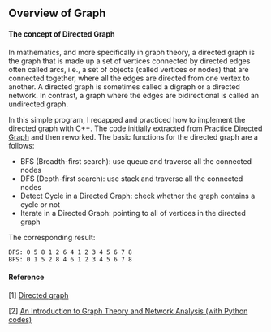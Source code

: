 ## Overview of Graph ##

#### The concept of Directed Graph ####
In mathematics, and more specifically in graph theory, a directed graph is the graph that is made up a set of vertices connected by directed edges often called arcs, i.e., a set of objects (called vertices or nodes) that are connected together, where all the edges are directed from one vertex to another. A directed graph is sometimes called a digraph or a directed network. In contrast, a graph where the edges are bidirectional is called an undirected graph.

In this simple program, I recapped and practiced how to implement the directed graph with C++. The code initially extracted from [Practice Directed Graph][directedgraph] and then reworked. The basic functions for the directed graph are a follows:
- BFS (Breadth-first search): use queue and traverse all the connected nodes
- DFS (Depth-first search): use stack and traverse all the connected nodes
- Detect Cycle in a Directed Graph: check whether the graph contains a cycle or not
- Iterate in a Directed Graph:  pointing to all of vertices in the directed graph

The corresponding result:
<div class="language-shell highlighter-rouge"><pre class="highlight"><code class="hljs ruby"><span class="nb">DFS: 0 5 8 1 2 6 4 1 2 3 4 5 6 7 8
BFS: 0 1 5 2 8 4 6 1 2 3 4 5 6 7 8 </span></code></pre></div>

#### Reference ####
[1] [Directed graph](https://en.wikipedia.org/wiki/Directed_graph)

[2] [An Introduction to Graph Theory and Network Analysis (with Python codes)](https://www.analyticsvidhya.com/blog/2018/04/introduction-to-graph-theory-network-analysis-python-codes/)

[directedgraph]:https://github.com/jwasham/practice-cpp/tree/master/graphs "https://github.com/jwasham/practice-cpp/tree/master/graphs"
